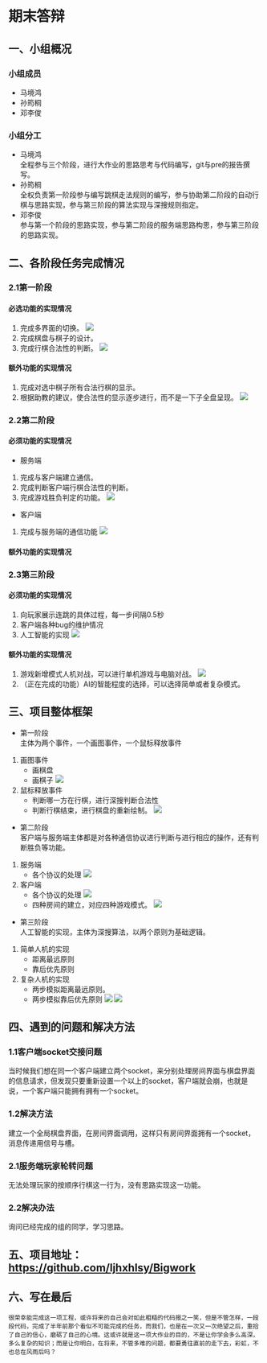 # 期末答辩
## 一、小组概况
### 小组成员
* 马境鸿
* 孙筠桐
* 邓李俊
### 小组分工
* 马境鸿   
  全程参与三个阶段，进行大作业的思路思考与代码编写，git与pre的报告撰写。
* 孙筠桐  
  全权负责第一阶段参与编写跳棋走法规则的编写，参与协助第二阶段的自动行棋与思路实现，参与第三阶段的算法实现与深搜规则指定。
* 邓李俊   
  参与第一个阶段的思路实现，参与第二阶段的服务端思路构思，参与第三阶段的思路实现。
## 二、各阶段任务完成情况
### 2.1第一阶段
#### 必选功能的实现情况
1. 完成多界面的切换。
![](picture/1.1.png)
2. 完成棋盘与棋子的设计。
3. 完成行棋合法性的判断。
![](picture/1.3.png)
#### 额外功能的实现情况
1. 完成对选中棋子所有合法行棋的显示。
2. 根据助教的建议，使合法性的显示逐步进行，而不是一下子全盘呈现。
![](picture/1.4.png)
### 2.2第二阶段
#### 必须功能的实现情况
* 服务端
1. 完成与客户端建立通信。
2. 完成判断客户端行棋合法性的判断。
3. 完成游戏胜负判定的功能。
![](picture/2.5.png)
* 客户端
1. 完成与服务端的通信功能
![](picture/2.6.png)
#### 额外功能的实现情况
### 2.3第三阶段
#### 必须功能的实现情况
1. 向玩家展示连跳的具体过程，每一步间隔0.5秒
2. 客户端各种bug的维护情况
3. 人工智能的实现
![](picture/3.1.png)
#### 额外功能的实现情况
1. 游戏新增模式人机对战，可以进行单机游戏与电脑对战。
![](picture/1.2.png)
2. （正在完成的功能）AI的智能程度的选择，可以选择简单或者复杂模式。
## 三、项目整体框架
* 第一阶段   
  主体为两个事件，一个画图事件，一个鼠标释放事件
1. 画图事件
    - 画棋盘
    - 画棋子
    ![](picture/01.1.png)
2. 鼠标释放事件
    - 判断哪一方在行棋，进行深搜判断合法性
    - 判断行棋结束，进行棋盘的重新绘制。
![](picture/01.2.png)
* 第二阶段   
  客户端与服务端主体都是对各种通信协议进行判断与进行相应的操作，还有判断胜负等功能。
1. 服务端
    - 各个协议的处理
    ![](picture/02.1.png)
2. 客户端
    - 各个协议的处理
    ![](picture/02.2.png)
    - 四种房间的建立，对应四种游戏模式。
    ![](picture/02.3.png)
* 第三阶段    
  人工智能的实现，主体为深搜算法，以两个原则为基础逻辑。  
1. 简单人机的实现
    - 距离最远原则
    - 靠后优先原则
2. 复杂人机的实现
    - 两步模拟距离最远原则。
    - 两步模拟靠后优先原则
![](picture/03.1.png)
![](picture/03.2.png)
## 四、遇到的问题和解决方法
### 1.1客户端socket交接问题   
  当时候我们想在同一个客户端建立两个socket，来分别处理房间界面与棋盘界面的信息请求，但发现只要重新设置一个以上的socket，客户端就会崩，也就是说，一个客户端只能拥有拥有一个socket。
### 1.2解决方法
  建立一个全局棋盘界面，在房间界面调用，这样只有房间界面拥有一个socket，消息传递用信号与槽。
### 2.1服务端玩家轮转问题    
  无法处理玩家的按顺序行棋这一行为，没有思路实现这一功能。
### 2.2解决办法
  询问已经完成的组的同学，学习思路。

## 五、项目地址：https://github.com/ljhxhlsy/Bigwork
## 六、写在最后       
    很荣幸能完成这一项工程，或许将来的自己会对如此粗糙的代码报之一笑，但是不管怎样，一段段代码，完成了半年前那个看似不可能完成的任务，而我们，也是在一次又一次绝望之后，重拾了自己的信心，磨砺了自己的心境。这或许就是这一项大作业的目的，不是让你学会多么高深，多么复杂的知识；而是让你明白，在将来，不管多难的问题，都要勇往直前的走下去，彩虹，不也总在风雨后吗？